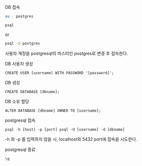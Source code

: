 
DB 접속
```bash
su - postgres
```
```bash
psql
```
or 

```bash
psql -U postgres
```

사용자 계정을 postgresql의 마스터인 postgres로 변경 후 접속한다.

DB 사용자 생성
```postgresql
CREATE USER [username] WITH PASSWORD '[password]';
```

DB 생성
```postgresql
CREATE DATABASE [dbname];
```

DB 소유 할당
```postgresql
ALTER DATABASE [dbname] OWNER TO [username];
```

postgresql 접속
```postgresql
psql -h [host] -p [port] psql -U [username] -d [dbname]
```
-h 와 -p 를 입력하지 않을 시, localhost와 5432 port에 접속을 시도한다.

postgresql 종료
```
\q
```
